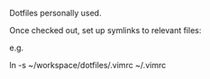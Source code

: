 Dotfiles personally used.

Once checked out, set up symlinks to relevant files:

e.g.

ln -s ~/workspace/dotfiles/.vimrc ~/.vimrc
